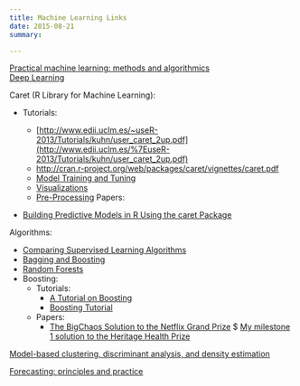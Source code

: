 ```yaml
---
title: Machine Learning Links
date: 2015-08-21
summary: 

---
```


[Practical machine learning: methods and algorithmics](http://www.cbcb.umd.edu/~hcorrada/PracticalML/)  
[Deep Learning](http://www.iro.umontreal.ca/~bengioy/dlbook/)  

Caret (R Library for Machine Learning):

* Tutorials:
    * [http://www.edii.uclm.es/~useR-2013/Tutorials/kuhn/user_caret_2up.pdf](http://www.edii.uclm.es/%7EuseR-2013/Tutorials/kuhn/user_caret_2up.pdf)
    * http://cran.r-project.org/web/packages/caret/vignettes/caret.pdf
    * [Model Training and Tuning](http://topepo.github.io/caret/training.html)
    * [Visualizations](http://topepo.github.io/caret/visualizations.html)
    * [Pre-Processing](http://topepo.github.io/caret/preprocess.html)
Papers:

* [Building Predictive Models in R Using the caret Package](http://www.jstatsoft.org/v28/i05/paper)

Algorithms:

* [Comparing Supervised Learning Algorithms](http://www.dataschool.io/comparing-supervised-learning-algorithms/)
* [Bagging and Boosting](http://stat.ethz.ch/education/semesters/FS_2008/CompStat/sk-ch8.pdf)
* [Random Forests](http://www.stat.berkeley.edu/~breiman/RandomForests/cc_home.htm)
* Boosting:
    * Tutorials:
        * [A Tutorial on Boosting](http://www.cc.gatech.edu/~thad/6601-gradAI-fall2013/boosting.pdf)
        * [Boosting Tutorial](http://webee.technion.ac.il/people/rmeir/BoostingTutorial.pdf)
    * Papers:
        * [The BigChaos Solution to the Netflix Grand Prize](http://www.netflixprize.com/assets/GrandPrize2009_BPC_BigChaos.pdf)
        $ [My milestone 1 solution to the Heritage Health Prize](https://kaggle2.blob.core.windows.net/wiki-files/327/09ccf652-8c1c-4a3d-b979-ce2369c985e4/Willem%20Mestrom%20-%20Milestone%201%20Description%20V2%202.pdf)

[Model-based clustering, discriminant analysis, and density estimation](http://www.stat.washington.edu/raftery/Research/PDF/fraley2002.pdf)

[Forecasting: principles and practice](https://www.otexts.org/fpp/)
